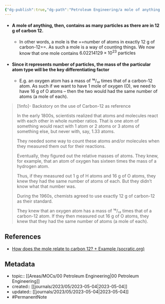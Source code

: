 ```yaml
---
{"dg-publish":true,"dg-path":"Petroleum Engineering/a mole of anything contains as many particles as 12g of carbon-12.md","permalink":"/petroleum-engineering/a-mole-of-anything-contains-as-many-particles-as-12g-of-carbon-12/","title":"a mole of anything contains as many particles as 12g of carbon-12","tags":["PermanentNote"]}
---
```



- #### A mole of anything, then, contains as many particles as there are in 12 g of carbon 12.
	- In other words, a mole is the ==number of atoms in exactly 12 g of carbon-12==. As such a mole is a way of counting things. We now know that one mole contains $6.02214129 \times 10^{23} \text{ particles}$
- #### Since it represents number of particles, the mass of the particular atom type will be the key differentiating factor
	- E.g. an oxygen atom has a mass of ¹⁶/₁₂ times that of a carbon-12 atom. As such if we want to have 1 mole of oxygen (O), we need to have 16 g of O atoms – then the two would had the same number of atoms (a mole of each).

> [!info]- Backstory on the use of Carbon-12 as reference
> 
> In the early 1800s, scientists realized that atoms and molecules react with each other in whole number ratios. That is one atom of something would react with 1 atom or 2 atoms or 3 atoms of something else, but never with, say, 1.33 atoms.
> 
> They needed some way to count these atoms and/or molecules when they measured them out for their reactions.
> 
> Eventually, they figured out the relative masses of atoms. They knew, for example, that an atom of oxygen has sixteen times the mass of a hydrogen atom.
> 
> Thus, if they measured out 1 g of H atoms and 16 g of O atoms, they knew they had the same number of atoms of each. But they didn’t know what that number was.
> 
> During the 1960s, chemists agreed to use exactly 12 g of carbon-12 as their standard.
> 
> They knew that an oxygen atom has a mass of ¹⁶/₁₂ times that of a carbon-12 atom. If they then measured out 16 g of O atoms, they knew that they had the same number of atoms (a mole of each).

## References
- [How does the mole relate to carbon 12? + Example (socratic.org)](https://socratic.org/questions/how-does-the-mole-relate-to-carbon-12)

## Metadata
- topic:: [[Areas/MOCs/00 Petroleum Engineering\|00 Petroleum Engineering]]
- created:: [[journals/2023/05/2023-05-04\|2023-05-04]]
- updated:: [[journals/2023/05/2023-05-04\|2023-05-04]]
- #PermanentNote 
